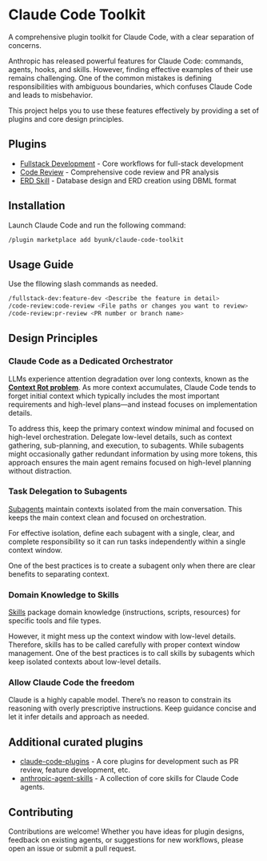 # Claude Code Toolkit

A comprehensive plugin toolkit for Claude Code, with a clear separation of concerns.

Anthropic has released powerful features for Claude Code: commands, agents, hooks, and skills. However, finding effective examples of their use remains challenging. One of the common mistakes is defining responsibilities with ambiguous boundaries, which confuses Claude Code and leads to misbehavior.

This project helps you to use these features effectively by providing a set of plugins and core design principles.

## Plugins

- [Fullstack Development](./fullstack-dev) - Core workflows for full-stack development
- [Code Review](./code-review) - Comprehensive code review and PR analysis
- [ERD Skill](./erd-skill) - Database design and ERD creation using DBML format

## Installation

Launch Claude Code and run the following command:

```bash
/plugin marketplace add byunk/claude-code-toolkit
```

## Usage Guide

Use the fllowing slash commands as needed.

```bash
/fullstack-dev:feature-dev <Describe the feature in detail>
/code-review:code-review <File paths or changes you want to review>
/code-review:pr-review <PR number or branch name>
```

## Design Principles

### Claude Code as a Dedicated Orchestrator

LLMs experience attention degradation over long contexts, known as the [**Context Rot problem**](https://research.trychroma.com/context-rot). As more context accumulates, Claude Code tends to forget initial context which typically includes the most important requirements and high-level plans—and instead focuses on implementation details.

To address this, keep the primary context window minimal and focused on high-level orchestration. Delegate low-level details, such as context gathering, sub-planning, and execution, to subagents. While subagents might occasionally gather redundant information by using more tokens, this approach ensures the main agent remains focused on high-level planning without distraction.

### Task Delegation to Subagents

[Subagents](https://docs.claude.com/en/docs/claude-code/sub-agents) maintain contexts isolated from the main conversation. This keeps the main context clean and focused on orchestration.

For effective isolation, define each subagent with a single, clear, and complete responsibility so it can run tasks independently within a single context window.

One of the best practices is to create a subagent only when there are clear benefits to separating context.

### Domain Knowledge to Skills

[Skills](https://docs.claude.com/en/docs/claude-code/skills) package domain knowledge (instructions, scripts, resources) for specific tools and file types.

However, it might mess up the context window with low-level details. Therefore, skills has to be called carefully with proper context window management. One of the best practices is to call skills by subagents which keep isolated contexts about low-level details.

### Allow Claude Code the freedom

Claude is a highly capable model. There’s no reason to constrain its reasoning with overly prescriptive instructions. Keep guidance concise and let it infer details and approach as needed.

## Additional curated plugins

- [claude-code-plugins](https://github.com/anthropics/claude-code) - A core plugins for development such as PR review, feature development, etc.
- [anthropic-agent-skills](https://github.com/anthropics/skills) - A collection of core skills for Claude Code agents.

## Contributing

Contributions are welcome! Whether you have ideas for plugin designs, feedback on existing agents, or suggestions for new workflows, please open an issue or submit a pull request.
